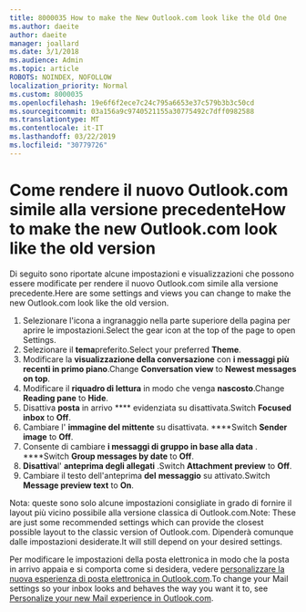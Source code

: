 ```yaml
---
title: 8000035 How to make the New Outlook.com look like the Old One
ms.author: daeite
author: daeite
manager: joallard
ms.date: 3/1/2018
ms.audience: Admin
ms.topic: article
ROBOTS: NOINDEX, NOFOLLOW
localization_priority: Normal
ms.custom: 8000035
ms.openlocfilehash: 19e6f6f2ece7c24c795a6653e37c579b3b3c50cd
ms.sourcegitcommit: 03a156a9c9740521155a30775492c7dff0982588
ms.translationtype: MT
ms.contentlocale: it-IT
ms.lasthandoff: 03/22/2019
ms.locfileid: "30779726"
---
```

# <a name="how-to-make-the-new-outlookcom-look-like-the-old-version"></a><span data-ttu-id="e717e-102">Come rendere il nuovo Outlook.com simile alla versione precedente</span><span class="sxs-lookup"><span data-stu-id="e717e-102">How to make the new Outlook.com look like the old version</span></span>

<span data-ttu-id="e717e-103">Di seguito sono riportate alcune impostazioni e visualizzazioni che possono essere modificate per rendere il nuovo Outlook.com simile alla versione precedente.</span><span class="sxs-lookup"><span data-stu-id="e717e-103">Here are some settings and views you can change to make the new Outlook.com look like the old version.</span></span>

1. <span data-ttu-id="e717e-104">Selezionare l'icona a ingranaggio nella parte superiore della pagina per aprire le impostazioni.</span><span class="sxs-lookup"><span data-stu-id="e717e-104">Select the gear icon at the top of the page to open Settings.</span></span>
2. <span data-ttu-id="e717e-105">Selezionare il **tema**preferito.</span><span class="sxs-lookup"><span data-stu-id="e717e-105">Select your preferred **Theme**.</span></span>
3. <span data-ttu-id="e717e-106">Modificare la **visualizzazione della conversazione** con **i messaggi più recenti in primo piano**.</span><span class="sxs-lookup"><span data-stu-id="e717e-106">Change **Conversation view** to **Newest messages on top**.</span></span>
4. <span data-ttu-id="e717e-107">Modificare il **riquadro di lettura** in modo che venga **nascosto**.</span><span class="sxs-lookup"><span data-stu-id="e717e-107">Change **Reading pane** to **Hide**.</span></span>
5. <span data-ttu-id="e717e-108">Disattiva **posta** in arrivo \*\*\*\* evidenziata su disattivata.</span><span class="sxs-lookup"><span data-stu-id="e717e-108">Switch **Focused inbox** to **Off**.</span></span>
6. <span data-ttu-id="e717e-109">Cambiare l' **immagine del mittente** su disattivata. \*\*\*\*</span><span class="sxs-lookup"><span data-stu-id="e717e-109">Switch **Sender image** to **Off**.</span></span> 
7. <span data-ttu-id="e717e-110">Consente di cambiare **i messaggi di gruppo in base alla data** . \*\*\*\*</span><span class="sxs-lookup"><span data-stu-id="e717e-110">Switch **Group messages by date** to **Off**.</span></span> 
8. <span data-ttu-id="e717e-111">**Disattiva**l' **anteprima degli allegati** .</span><span class="sxs-lookup"><span data-stu-id="e717e-111">Switch **Attachment preview** to **Off**.</span></span> 
9. <span data-ttu-id="e717e-112">Cambiare il testo dell'anteprima **del** **messaggio** su attivato.</span><span class="sxs-lookup"><span data-stu-id="e717e-112">Switch **Message preview text** to **On**.</span></span>

<span data-ttu-id="e717e-113">Nota: queste sono solo alcune impostazioni consigliate in grado di fornire il layout più vicino possibile alla versione classica di Outlook.com.</span><span class="sxs-lookup"><span data-stu-id="e717e-113">Note: These are just some recommended settings which can provide the closest possible layout to the classic version of Outlook.com.</span></span> <span data-ttu-id="e717e-114">Dipenderà comunque dalle impostazioni desiderate.</span><span class="sxs-lookup"><span data-stu-id="e717e-114">It will still depend on your desired settings.</span></span>

<span data-ttu-id="e717e-115">Per modificare le impostazioni della posta elettronica in modo che la posta in arrivo appaia e si comporta come si desidera, vedere [personalizzare la nuova esperienza di posta elettronica in Outlook.com](https://support.office.com/article/b41c2ecb-f23c-42b3-b7f8-659646d5e58c).</span><span class="sxs-lookup"><span data-stu-id="e717e-115">To change your Mail settings so your inbox looks and behaves the way you want it to, see [Personalize your new Mail experience in Outlook.com](https://support.office.com/article/b41c2ecb-f23c-42b3-b7f8-659646d5e58c).</span></span>